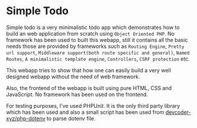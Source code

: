 # Simple Todo

Simple todo is a very minimalistic todo app which demonstrates how to build an web application from scratch using `Object Oriented PHP`. No framework has been used to built this webapp, still it contains all the basic needs those are provided by frameworks such as `Routing Engine`, `Pretty url support`, `Middleware support(both route specific and general)`, `Named Routes`, `A minimalistic template engine`, `Controllers`, `CSRF protection` etc.  
  
This webapp tries to show that how one can easily build a very well designed webapp without the need of web framework.

Also, the frontend of the webapp is built using pure HTML, CSS and JavaScript. No framework has been used on the frontend.

For testing purposes, I've used PHPUnit. It is the only third party library which has been used and also a small script has been used from [devcoder-xyz/php-dotenv](https://github.com/devcoder-xyz/php-dotenv) to parse dotenv file.


